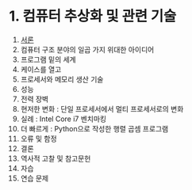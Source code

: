 # 1. 컴퓨터 추상화 및 관련 기술

1. [서론](1_서론/README.md)
2. 컴퓨터 구조 분야의 일곱 가지 위대한 아이디어
3. 프로그램 밑의 세계
4. 케이스를 열고
5. 프로세서와 메모리 생산 기술
6. 성능
7. 전력 장벽
8. 현저한 변화 : 단일 프로세서에서 멀티 프로세서로의 변화
9. 실례 : Intel Core i7 벤치마킹
10. 더 빠르게 : Python으로 작성한 행렬 곱셈 프로그램
11. 오류 및 함정
12. 결론
13. 역사적 고찰 및 참고문헌
14. 자습
15. 연습 문제